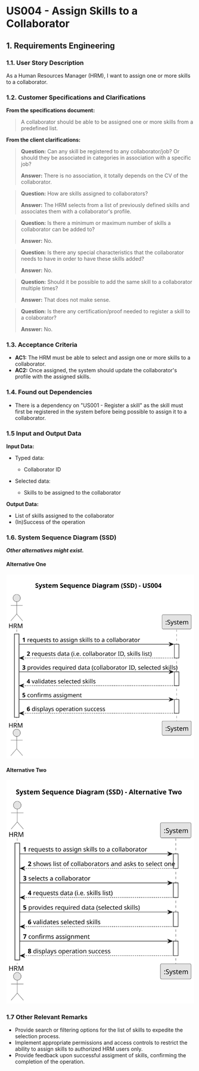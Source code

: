 # US004 - Assign Skills to a Collaborator


## 1. Requirements Engineering

### 1.1. User Story Description

As a Human Resources Manager (HRM), I want to assign one or more skills to a collaborator.

### 1.2. Customer Specifications and Clarifications 

**From the specifications document:**

>	A collaborator should be able to be assigned one or more skills from a predefined list. 

**From the client clarifications:**

> **Question:** Can any skill be registered to any collaborator/job? Or should they be associated in categories in association with a specific job?
> 
> **Answer:** There is no association, it totally depends on the CV of the collaborator.

> **Question:** How are skills assigned to collaborators?
>
> **Answer:** The HRM selects from a list of previously defined skills and associates them with a collaborator's profile.

> **Question:** Is there a minimum or maximum number of skills a collaborator can be added to? 
>
> **Answer:** No.

> **Question:** Is there any special characteristics that the collaborator needs to have in order to have these skills added?
> 
> **Answer:** No.

> **Question:** Should it be possible to add the same skill to a collaborator multiple times?
> 
> **Answer:** That does not make sense.

> **Question:** Is there any certification/proof needed to register a skill to a colaborator?
> 
> **Answer:** No.

### 1.3. Acceptance Criteria

* **AC1:** The HRM must be able to select and assign one or more skills to a collaborator.
* **AC2:** Once assigned, the system should update the collaborator's profile with the assigned skills.

### 1.4. Found out Dependencies

* There is a dependency on "US001 - Register a skill" as the skill must first be registered in the system before being possible to assign it to a collaborator.

### 1.5 Input and Output Data

**Input Data:**

* Typed data:
    * Collaborator ID
	
* Selected data:
    * Skills to be assigned to the collaborator 

**Output Data:**

* List of skills assigned to the collaborator
* (In)Success of the operation

### 1.6. System Sequence Diagram (SSD)

**_Other alternatives might exist._**

#### Alternative One

![System Sequence Diagram - Alternative One](svg/us004-system-sequence-diagram-alternative-one.svg)

#### Alternative Two

![System Sequence Diagram - Alternative Two](svg/us004-system-sequence-diagram-alternative-two.svg)

### 1.7 Other Relevant Remarks

* Provide search or filtering options for the list of skills to expedite the selection process.
* Implement appropriate permissions and access controls to restrict the ability to assign skills to authorized HRM users only.
* Provide feedback upon successful assigment of skills, confirming the completion of the operation.